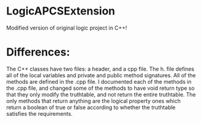 # LogicAPCSExtension

Modified version of original logic project in C++!

# Differences:
The C++ classes have two files: a header, and a cpp file. The h. file defines all of the local variables and private and public method signatures. All of the methods are defined in the .cpp file. I documented each of the methods in the .cpp file, and changed some of the methods to have void return type so that they only modify the truthtable, and not return the entire truthtable. The only methods that return anything are the logical property ones which return a boolean of true or false according to whether the truthtable satisfies the requirements.
